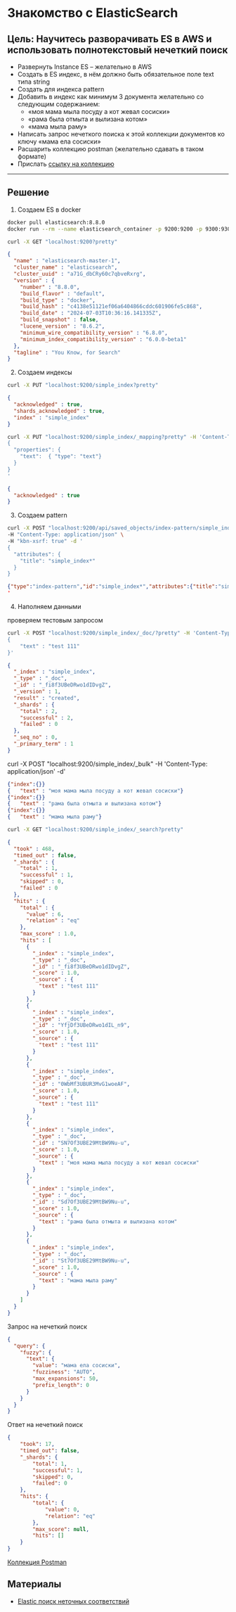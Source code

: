 # Знакомство с ElasticSearch

## Цель: Научитесь разворачивать ES в AWS и использовать полнотекстовый нечеткий поиск

* Развернуть Instance ES – желательно в AWS
* Создать в ES индекс, в нём должно быть обязательное поле text типа string
* Создать для индекса pattern
* Добавить в индекс как минимум 3 документа желательно со следующим содержанием:  
   * «моя мама мыла посуду а кот жевал сосиски»  
   * «рама была отмыта и вылизана котом»  
   * «мама мыла раму»  
* Написать запрос нечеткого поиска к этой коллекции документов ко ключу «мама ела сосиски»
* Расшарить коллекцию postman (желательно сдавать в таком формате)
* Прислать  [ссылку на коллекцию](ElasticSearch_test_collection.postman_collection.json)

---


## Решение

1. Создаем ES в docker

``` sh
docker pull elasticsearch:8.8.0
docker run --rm --name elasticsearch_container -p 9200:9200 -p 9300:9300 -e "discovery.type=single-node" -e "xpack.security.enabled=false" elasticsearch:8.8.0
```


``` sh
curl -X GET "localhost:9200?pretty" 
```

``` json
{
  "name" : "elasticsearch-master-1",
  "cluster_name" : "elasticsearch",
  "cluster_uuid" : "a71G_dbCRy60c7qbveRxrg",
  "version" : {
    "number" : "8.8.0",
    "build_flavor" : "default",
    "build_type" : "docker",
    "build_hash" : "c4138e51121ef06a6404866cddc601906fe5c868",
    "build_date" : "2024-07-03T10:36:16.141335Z",
    "build_snapshot" : false,
    "lucene_version" : "8.6.2",
    "minimum_wire_compatibility_version" : "6.8.0",
    "minimum_index_compatibility_version" : "6.0.0-beta1"
  },
  "tagline" : "You Know, for Search"
}
```

2. Создаем индексы

``` sh
curl -X PUT "localhost:9200/simple_index?pretty"
```

``` json
{
  "acknowledged" : true,
  "shards_acknowledged" : true,
  "index" : "simple_index"
}
```

``` sh
curl -X PUT "localhost:9200/simple_index/_mapping?pretty" -H 'Content-Type: application/json' -d'
{
  "properties": {
    "text":  { "type": "text"}
  }
}
'
```
``` json
{
  "acknowledged" : true
}
```

3. Создаем pattern

``` sh
curl -X POST "localhost:9200/api/saved_objects/index-pattern/simple_index*" \
-H "Content-Type: application/json" \
-H "kbn-xsrf: true" -d '
{
  "attributes": {
    "title": "simple_index*"
  }
}
```


``` json
{"type":"index-pattern","id":"simple_index*","attributes":{"title":"simple_index*"},"references":[],"migrationVersion":{"index-pattern":"7.6.0"},"updated_at":"2020-10-31T17:28:30.228Z","version":"WzUzLDFd","namespaces":["default"]}
'
```

4. Наполняем данными

проверяем тестовым запросом
``` sh
curl -X POST "localhost:9200/simple_index/_doc/?pretty" -H 'Content-Type: application/json' -d'
{
	"text" : "test 111"
}'
```

``` json
{
  "_index" : "simple_index",
  "_type" : "_doc",
  "_id" : "_fi8f3UBeDRwo1dIDvgZ",
  "_version" : 1,
  "result" : "created",
  "_shards" : {
    "total" : 2,
    "successful" : 2,
    "failed" : 0
  },
  "_seq_no" : 0,
  "_primary_term" : 1
}
```


curl -X POST "localhost:9200/simple_index/_bulk" -H 'Content-Type: application/json' -d'
``` json
{"index":{}}
{	"text" : "моя мама мыла посуду а кот жевал сосиски"}
{"index":{}}
{	"text" : "рама была отмыта и вылизана котом"}
{"index":{}}
{	"text" : "мама мыла раму"}

```

``` sh
curl -X GET "localhost:9200/simple_index/_search?pretty"                                           
```
``` json
{
  "took" : 468,
  "timed_out" : false,
  "_shards" : {
    "total" : 1,
    "successful" : 1,
    "skipped" : 0,
    "failed" : 0
  },
  "hits" : {
    "total" : {
      "value" : 6,
      "relation" : "eq"
    },
    "max_score" : 1.0,
    "hits" : [
      {
        "_index" : "simple_index",
        "_type" : "_doc",
        "_id" : "_fi8f3UBeDRwo1dIDvgZ",
        "_score" : 1.0,
        "_source" : {
          "text" : "test 111"
        }
      },
      {
        "_index" : "simple_index",
        "_type" : "_doc",
        "_id" : "YfjDf3UBeDRwo1dIL_n9",
        "_score" : 1.0,
        "_source" : {
          "text" : "test 111"
        }
      },
      {
        "_index" : "simple_index",
        "_type" : "_doc",
        "_id" : "0WbMf3UBUR3MvG1woeAF",
        "_score" : 1.0,
        "_source" : {
          "text" : "test 111"
        }
      },
      {
        "_index" : "simple_index",
        "_type" : "_doc",
        "_id" : "SN7Of3UBE29MtBW9Nu-u",
        "_score" : 1.0,
        "_source" : {
          "text" : "моя мама мыла посуду а кот жевал сосиски"
        }
      },
      {
        "_index" : "simple_index",
        "_type" : "_doc",
        "_id" : "Sd7Of3UBE29MtBW9Nu-u",
        "_score" : 1.0,
        "_source" : {
          "text" : "рама была отмыта и вылизана котом"
        }
      },
      {
        "_index" : "simple_index",
        "_type" : "_doc",
        "_id" : "St7Of3UBE29MtBW9Nu-u",
        "_score" : 1.0,
        "_source" : {
          "text" : "мама мыла раму"
        }
      }
    ]
  }
}
```

Запрос на нечеткий поиск
``` json
{
  "query": {
    "fuzzy": {
      "text": {
        "value": "мама ела сосиски",
        "fuzziness": "AUTO",
        "max_expansions": 50,
        "prefix_length": 0
      }
    }
  }
}
```
Ответ на нечеткий поиск
``` json
{
    "took": 17,
    "timed_out": false,
    "_shards": {
        "total": 1,
        "successful": 1,
        "skipped": 0,
        "failed": 0
    },
    "hits": {
        "total": {
            "value": 0,
            "relation": "eq"
        },
        "max_score": null,
        "hits": []
    }
}
```
[Коллекция Postman](../elasticsearch/ElasticSearch_test_collection.postman_collection.json)

## Материалы
* [Elastic поиск неточных соответствий](https://ruhighload.com/elastic+%D0%BF%D0%BE%D0%B8%D1%81%D0%BA+%D0%BD%D0%B5%D1%82%D0%BE%D1%87%D0%BD%D1%8B%D1%85+%D1%81%D0%BE%D0%BE%D1%82%D0%B2%D0%B5%D1%82%D1%81%D1%82%D0%B2%D0%B8%D0%B9)

